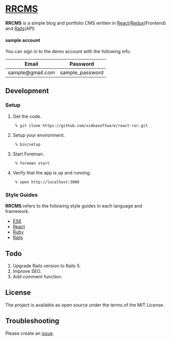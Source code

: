 # [RRCMS](http://staging.tsurupin.com)



**RRCMS** is a simple blog and portfolio CMS written in [React](https://facebook.github.io/react/)/[Redux](http://redux.js.org/)(Frontend) and [Rails](http://rubyonrails.org/)(API)


#### sample account
You can sign in to the demo account with the following info.
<table>
  <thead>
    <tr>
      <th>Email</th>
      <th>Password</th>
    </tr>
  </thead>
  <tbody>
    <tr>
      <td>sample@gmail.com</td>
      <td>sample_password</td>
    </tr>
  </tbody>
</table>


Development
--------

### Setup
1. Get the code.

        % git clone https://github.com/xideasoftware/react-ror.git

2. Setup your environment.

        % bin/setup

3. Start Foreman.

        % foreman start

4. Verify that the app is up and running.

        % open http://localhost:3000

### Style Guides
**RRCMS** refers to the following style guides in each language and framework.

 - [ES6](https://github.com/airbnb/javascript)
 - [React](https://github.com/airbnb/javascript/tree/master/react)
 - [Ruby](https://github.com/airbnb/ruby)
 - [Rails](https://github.com/thoughtbot/guides/tree/master/style/rails)


Todo
-------
 1. Upgrade Rails version to Rails 5.
 2. Improve SEO.
 3. Add comment function.


License
-------
 The project is available as open source under the terms of the MIT License.


Troubleshooting
-------
 Please create an [issue](https://github.com/xideasoftware/react-ror/issues).

